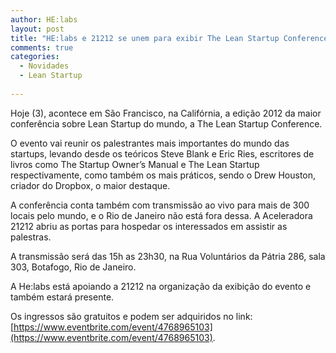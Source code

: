 ```yaml
---
author: HE:labs
layout: post
title: "HE:labs e 21212 se unem para exibir The Lean Startup Conference ao vivo"
comments: true
categories:
  - Novidades
  - Lean Startup
     
---
```


Hoje (3), acontece em São Francisco, na Califórnia, a edição 2012 da maior conferência sobre Lean Startup do mundo, a The Lean Startup Conference.

O evento vai reunir os palestrantes mais importantes do mundo das startups, levando desde os teóricos Steve Blank e Eric Ries, escritores de livros como The Startup Owner’s Manual e The Lean Startup respectivamente, como também os mais práticos, sendo o Drew Houston, criador do Dropbox, o maior destaque.

A conferência conta também com transmissão ao vivo para mais de 300 locais pelo mundo, e o Rio de Janeiro não está fora dessa. A Aceleradora 21212 abriu as portas para hospedar os interessados em assistir as palestras.

A transmissão será das 15h as 23h30, na Rua Voluntários da Pátria 286, sala 303, Botafogo, Rio de Janeiro.

A He:labs está apoiando a 21212 na organização da exibição do evento e também estará presente. 

Os ingressos são gratuitos e podem ser adquiridos no link: [https://www.eventbrite.com/event/4768965103](https://www.eventbrite.com/event/4768965103).

